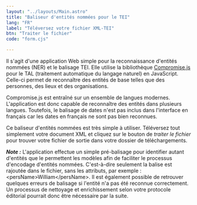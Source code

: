 ```yaml
---
layout: "../layouts/Main.astro"
title: "Baliseur d'entités nommées pour le TEI"
lang: "FR"
label: "Téléversez votre fichier XML-TEI"
btn: "Traiter le fichier"
code: "form.cjs"

---
```

Il s'agit d'une application Web simple pour la reconnaissance d'entités nommées (NER) et le balisage TEI. Elle utilise la bibliothèque <a href="https://github.com/spencermountain/compromise">Compromise.js</a> pour le TAL (traitement automatique du langage naturel) en JavaScript. Celle-ci permet de reconnaître des entités de base telles que des personnes, des lieux et des organisations.

Compromise.js est entraîné sur un ensemble de langues modernes. L'application est donc capable de reconnaître des entités dans plusieurs langues. Toutefois, le balisage de dates n'est pas inclus dans l'interface en français car les dates en français ne sont pas bien reconnues.

Ce baliseur d'entités nommées est très simple à utiliser. Téléversez tout simplement votre document XML et cliquez sur le bouton de *traiter le fichier* pour trouver votre fichier de sortie dans votre dossier de téléchargements.

***Note :*** L'application effectue un simple pré-balisage pour identifier autant d'entités que le permettent les modèles afin de faciliter le processus d'encodage d'entités nommées. C'est-à-dire seulement la balise est rajoutée dans le fichier, sans les attributs, par exemple : &lt;persName&gt;William&lt;/persName&gt;. Il est également possible de retrouver quelques erreurs de balisage si l'entité n'a pas été reconnue correctement. Un processus de nettoyage et enrichissement selon votre protocole éditorial pourrait donc être nécessaire par la suite.